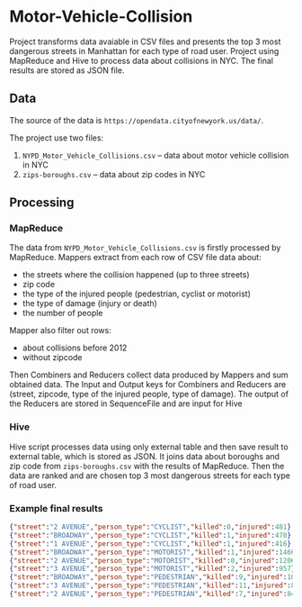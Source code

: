 # Motor-Vehicle-Collision
Project transforms data avaiable in CSV files and presents the top 3 most dangerous streets in Manhattan for each type of road user.
Project using MapReduce and Hive to process data about collisions in NYC.
The final results are stored as JSON file.

## Data
The source of the data is `https://opendata.cityofnewyork.us/data/`.

The project use two files:
1. `NYPD_Motor_Vehicle_Collisions.csv` – data about motor vehicle collision in NYC
2. `zips-boroughs.csv` – data about zip codes in NYC

## Processing
### MapReduce
The data from `NYPD_Motor_Vehicle_Collisions.csv` is firstly processed by MapReduce.
Mappers extract from each row of CSV file data about:
- the streets where the collision happened (up to three streets)
- zip code
- the type of the injured people (pedestrian, cyclist or motorist)
- the type of damage (injury or death)
- the number of people

Mapper also filter out rows:
- about collisions before 2012
- without zipcode

Then Combiners and Reducers collect data produced by Mappers and sum obtained data.
The Input and Output keys for Combiners and Reducers are (street, zipcode, type of the injured people, type of damage).
The output of the Reducers are stored in SequenceFile and are input for Hive

### Hive
Hive script processes data using only external table and then save result to external table, which is stored as JSON.
It joins data about boroughs and zip code from `zips-boroughs.csv` with the results of MapReduce.
Then the data are ranked and are chosen top 3 most dangerous streets for each type of road user.

### Example final results
```json
{"street":"2 AVENUE","person_type":"CYCLIST","killed":0,"injured":481}
{"street":"BROADWAY","person_type":"CYCLIST","killed":1,"injured":470}
{"street":"1 AVENUE","person_type":"CYCLIST","killed":1,"injured":416}
{"street":"BROADWAY","person_type":"MOTORIST","killed":1,"injured":1466}
{"street":"2 AVENUE","person_type":"MOTORIST","killed":0,"injured":1206}
{"street":"3 AVENUE","person_type":"MOTORIST","killed":2,"injured":957}
{"street":"BROADWAY","person_type":"PEDESTRIAN","killed":9,"injured":1050}
{"street":"3 AVENUE","person_type":"PEDESTRIAN","killed":11,"injured":858}
{"street":"2 AVENUE","person_type":"PEDESTRIAN","killed":7,"injured":848}
```

